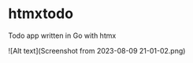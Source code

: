 # htmxtodo
Todo app written in Go with htmx 


![Alt text](Screenshot from 2023-08-09 21-01-02.png)
